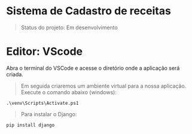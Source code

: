 <h1>Sistema de Cadastro de receitas</h1>

> Status do projeto: Em desenvolvimento

# Editor: VScode

Abra o terminal do VSCode e acesse o diretório onde a aplicação será criada.

> Em seguida criaremos um ambiente virtual para a nossa aplicação. Execute o comando abaixo (windows):

```
.\venv\Scripts\Activate.ps1

```

> Para instalar o Django:

```
pip install django

```
